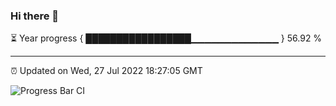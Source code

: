 ### Hi there 👋

⏳ Year progress { █████████████████▁▁▁▁▁▁▁▁▁▁▁▁▁ } 56.92 %

---

⏰ Updated on Wed, 27 Jul 2022 18:27:05 GMT

![Progress Bar CI](https://github.com/ZhaoGui/ZhaoGui/workflows/Progress%20Bar%20CI/badge.svg)
